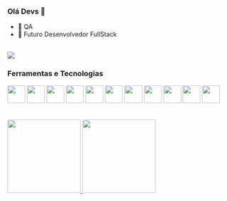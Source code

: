 ### Olá Devs 👋

- 🔭 QA
- 🌱 Futuro Desenvolvedor FullStack
<br>
<div>
<a href="https://www.linkedin.com/in/ferrazleandro" target="_blank"><img src="https://img.shields.io/badge/-LinkedIn-%230077B5?style=for-the-badge&logo=linkedin&logoColor=white" target="_blank"></a>  
</div>


### Ferramentas e Tecnologias

<div>
<img src="https://cdn.jsdelivr.net/gh/devicons/devicon/icons/visualstudio/visualstudio-plain.svg" width="40" height="40"/> 
<img src="https://cdn.jsdelivr.net/gh/devicons/devicon/icons/java/java-original.svg" width="40" height="40"/>
<img src="https://cdn.jsdelivr.net/gh/devicons/devicon/icons/javascript/javascript-original.svg" width="40" height="40"/>
<img src="https://cdn.jsdelivr.net/gh/devicons/devicon/icons/github/github-original.svg" width="40" height="40"/>
<img src="https://cdn.jsdelivr.net/gh/devicons/devicon/icons/git/git-original.svg" width="40" height="40"/>
<img src="https://cdn.jsdelivr.net/gh/devicons/devicon/icons/jenkins/jenkins-original.svg" width="40" height="40"/>
<img src="https://cdn.jsdelivr.net/gh/devicons/devicon/icons/jira/jira-original.svg" width="40" height="40"/>
<img src="https://cdn.jsdelivr.net/gh/devicons/devicon/icons/confluence/confluence-original.svg" width="40" height="40"/>  
<img src="https://cdn.jsdelivr.net/gh/devicons/devicon/icons/microsoftsqlserver/microsoftsqlserver-plain.svg" width="40" height="40"/>  
<img src="https://cdn.jsdelivr.net/gh/devicons/devicon/icons/postgresql/postgresql-original.svg" width="40" height="40"/> 
<img src="https://cdn.jsdelivr.net/gh/devicons/devicon/icons/mongodb/mongodb-original.svg" width="40" height="40"/>          
</div>
<br>
<br>
<div>
<a href="https://github.com/FerrazLeandro">
<img height="165em" src="https://github-readme-stats.vercel.app/api/top-langs/?username=FerrazLeandro&layout=compact&langs_count=7&theme=dracula"/>
<img height="165em" src="https://github-readme-stats.vercel.app/api?username=FerrazLeandro&show_icons=true&theme=dracula&include_all_commits=true&count_private=true"/>
</div>
